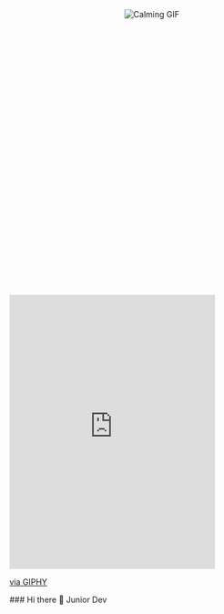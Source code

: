 <div style="text-align: center; width: 500px; height: 500px;"">
  <img src="https://media1.giphy.com/media/v1.Y2lkPTc5MGI3NjExc3I5eXFoZ3RnNG9wd3pmN3EweDduczJ1bG0xMTd5Y3lrMjhuaGJrdyZlcD12MV9pbnRlcm5hbF9naWZfYnlfaWQmY3Q9Zw/l0Iy5fjHyedk9aDGU/giphy.gif" alt="Calming GIF">
</div>
<iframe src="https://giphy.com/embed/26DMWExfbZSiV0Btm" width="361" height="480" frameBorder="0" class="giphy-embed" allowFullScreen></iframe><p><a href="https://giphy.com/gifs/reactionseditor-26DMWExfbZSiV0Btm">via GIPHY</a></p>
### Hi there 👋
Junior Dev

<!--
**Chlebab/Chlebab** is a ✨ _special_ ✨ repository because its `README.md` (this file) appears on your GitHub profile.

Here are some ideas to get you started:

- 🔭 I’m currently working on ...
- 🌱 I’m currently learning ...
- 👯 I’m looking to collaborate on ...
- 🤔 I’m looking for help with ...
- 💬 Ask me about ...
- 📫 How to reach me: ...
- 😄 Pronouns: ...
- ⚡ Fun fact: ...
-->
